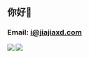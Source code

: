 ##  你好👋
### Email: i@jiajiaxd.com    
<img align="left" src="https://github-readme-stats-seven-indol.vercel.app/api?username=jiajiaxd&show_icons=true&theme=jolly" />  
<img align="left" src="https://github-readme-stats-seven-indol.vercel.app/api/top-langs/?username=jiajiaxd&hide_border=true&layout=compact&show_icons=true&theme=jolly" />  
